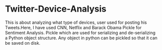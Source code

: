 # Twitter-Device-Analysis
This is about analyzing what type of devices, user used for  posting his Tweets.Here, I have used CNN, Netflix and Barack Obama Pickle for Sentiment Analysis. Pickle which are used for serializing and de-serializing a Python object structure. Any object in python can be pickled so that it can be saved on disk.
